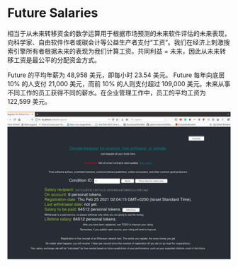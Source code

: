 # Future Salaries

相当于从未来转移资金的数学运算用于根据市场预测的未来软件评估的未来表现，向科学家、自由软件作者或碳会计等公益生产者支付“工资”。我们在经济上刺激搜索引擎所有者根据未来的表现为我们计算工资。共同利益 = 未来，因此从未来转移工资是最公平的分配资金方式。

Future 的平均年薪为 48,958 美元，即每小时 23.54 美元。 Future 每年向底层 10% 的人支付 21,000 美元，而前 10% 的人则支付超过 109,000 美元。未来从事不同工作的员工获得不同的薪水。在企业管理工作中，员工的平均工资为 122,599 美元。

![futuresalaries-dapp-defi-bsc-image1_259e3cd042213402f6ea41ea62afd1e9](futuresalaries-dapp-defi-bsc-image1_259e3cd042213402f6ea41ea62afd1e9.png)

